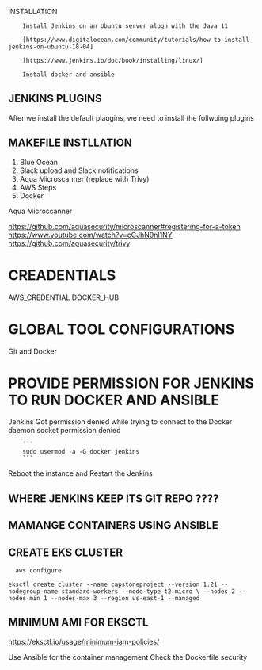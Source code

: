 INSTALLATION

        Install Jenkins on an Ubuntu server alogn with the Java 11

        [https://www.digitalocean.com/community/tutorials/how-to-install-jenkins-on-ubuntu-18-04]

        [https://www.jenkins.io/doc/book/installing/linux/]

        Install docker and ansible

## JENKINS PLUGINS

After we install the default plaugins, we need to install the follwoing plugins

## MAKEFILE INSTLLATION

1. Blue Ocean
2. Slack upload and Slack notifications
3. Aqua Microscanner (replace with Trivy)
4. AWS Steps
5. Docker

Aqua Microscanner

https://github.com/aquasecurity/microscanner#registering-for-a-token
https://www.youtube.com/watch?v=cCJhN9nl1NY
https://github.com/aquasecurity/trivy

# CREADENTIALS

AWS_CREDENTIAL
DOCKER_HUB

# GLOBAL TOOL CONFIGURATIONS

Git and Docker

# PROVIDE PERMISSION FOR JENKINS TO RUN DOCKER AND ANSIBLE

Jenkins Got permission denied while trying to connect to the Docker daemon socket permission denied

        ```
        sudo usermod -a -G docker jenkins
        ```

Reboot the instance and Restart the Jenkins

## WHERE JENKINS KEEP ITS GIT REPO ????

## MAMANGE CONTAINERS USING ANSIBLE

## CREATE EKS CLUSTER

```
  aws configure
```

`eksctl create cluster --name capstoneproject --version 1.21 --nodegroup-name standard-workers --node-type t2.micro \ --nodes 2 --nodes-min 1 --nodes-max 3 --region us-east-1 --managed`

## MINIMUM AMI FOR EKSCTL

https://eksctl.io/usage/minimum-iam-policies/


Use Ansible for the container management 
Check the Dockerfile security
